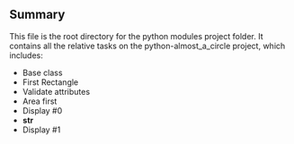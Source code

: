 ## Summary

This file is the root directory for the python modules project folder. It contains all the relative tasks on the python-almost_a_circle project, which includes:

* Base class
* First Rectangle
* Validate attributes
* Area first
* Display #0
* __str__
* Display #1